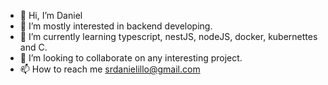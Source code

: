 - 👋 Hi, I’m Daniel
- 👀 I’m mostly interested in backend developing. 
- 🌱 I’m currently learning typescript, nestJS, nodeJS, docker, kubernettes and C. 
- 💞️ I’m looking to collaborate on any interesting project.
- 📫 How to reach me srdanielillo@gmail.com

<!---
srdanielillo/srdanielillo is a ✨ special ✨ repository because its `README.md` (this file) appears on your GitHub profile.
You can click the Preview link to take a look at your changes.
--->
